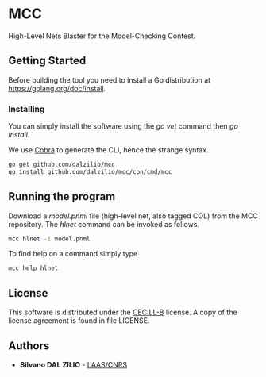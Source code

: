 # MCC

High-Level Nets Blaster for the Model-Checking Contest.

## Getting Started

Before building the tool you need to install a Go distribution at <https://golang.org/doc/install>.

### Installing

You can simply install the software using the *go vet* command then *go install*.

We use [Cobra]("https://github.com/spf13/cobra") to generate the CLI, hence the strange syntax.

```bash
go get github.com/dalzilio/mcc
go install github.com/dalzilio/mcc/cpn/cmd/mcc
```

## Running the program

Download a *model.pnml* file (high-level net, also tagged COL) from the MCC repository. The *hlnet* command can be invoked as follows.

```bash
mcc hlnet -i model.pnml
```

To find help on a command simply type

```bash
mcc help hlnet
```

## License

This software is distributed under the [CECILL-B]("http://www.cecill.info") license.
A copy of the license agreement is found in file LICENSE.

## Authors

* **Silvano DAL ZILIO** -  [LAAS/CNRS]("https://www.laas.fr/")
